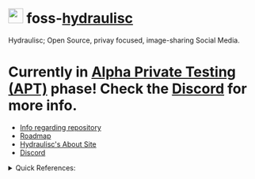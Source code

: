 # <img src="https://avatars.githubusercontent.com/u/144374735" style="height: 30px;"> foss-[hydraulisc](https://hydraulisc.net)
Hydraulisc; Open Source, privay focused, image-sharing Social Media.

# Currently in [Alpha Private Testing (APT)](https://apt.hydraulisc.net) phase! Check the [Discord](https://discord.gg/Syn5GVDemH) for more info.

- [Info regarding repository](https://blog.hydraulisc.xyz/?entry=E0Mczt2lGeyib93YSqhB)
- [Roadmap](https://blog.hydraulisc.xyz/?entry=haulisc-roadmap)
- [Hydraulisc's About Site](https://about.hydraulisc.net)
- [Discord](https://discord.gg/Syn5GVDemH)

<details>
<summary>Quick References:</summary>
<ul>
    <li><b>CSS</b>: snake_case</li>
    <li><b>JS</b> and <b>file names</b>: camelCase</li>
</ul>
</details>